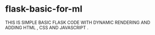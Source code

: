 # flask-basic-for-ml
THIS IS SIMPLE BASIC FLASK CODE WITH DYNAMIC RENDERING AND ADDING HTML , CSS AND JAVASCRIPT .
